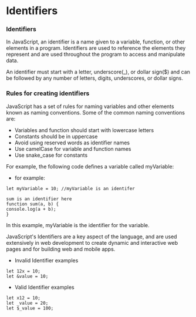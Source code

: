 # Identifiers

### Identifiers

In JavaScript, an identifier is a name given to a variable, function, or other elements in a program. Identifiers are used to reference the elements they represent and are used throughout the program to access and manipulate data.

An identifier must start with a letter, underscore(\_), or dollar sign($) and can be followed by any number of letters, digits, underscores, or dollar signs.

### Rules for creating identifiers

JavaScript has a set of rules for naming variables and other elements known as naming conventions. Some of the common naming conventions are:

- Variables and function should start with lowercase letters
- Constants should be in uppercase
- Avoid using reserved words as identifier names
- Use camelCase for variable and function names
- Use snake_case for constants

For example, the following code defines a variable called myVariable:

- for example:

```
let myVariable = 10; //myVariable is an identifer
```

```
sum is an identifier here
function sum(a, b) {
console.log(a + b);
}
```

In this example, myVariable is the identifier for the variable.

JavaScript's Identifiers are a key aspect of the language, and are used extensively in web development to create dynamic and interactive web pages and for building web and mobile apps.

- Invalid Identifier examples

```
let 12x = 10;
let &value = 10;
```

- Valid Identifier examples

```
let x12 = 10;
let _value = 20;
let $_value = 100;
```
